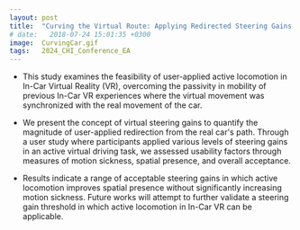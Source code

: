 ```yaml
---
layout: post
title:  "Curving the Virtual Route: Applying Redirected Steering Gains for Active Locomotion in In-Car VR"
# date:   2018-07-24 15:01:35 +0300
image:  CurvingCar.gif
tags:   2024_CHI_Conference_EA
---
```


* This study examines the feasibility of user-applied active locomotion in In-Car Virtual Reality (VR), overcoming the passivity in mobility of previous In-Car VR experiences where the virtual movement was synchronized with the real movement of the car.

* We present the concept of virtual steering gains to quantify the magnitude of user-applied redirection from the real car's path. Through a user study where participants applied various levels of steering gains in an active virtual driving task, we assessed usability factors through measures of motion sickness, spatial presence, and overall acceptance.

* Results indicate a range of acceptable steering gains in which active locomotion improves spatial presence without significantly increasing motion sickness. Future works will attempt to further validate a steering gain threshold in which active locomotion in In-Car VR can be applicable.